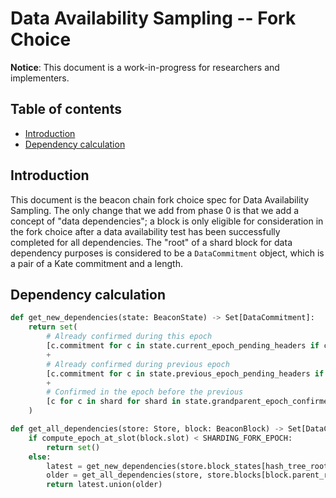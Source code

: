 # Data Availability Sampling -- Fork Choice

**Notice**: This document is a work-in-progress for researchers and implementers.

## Table of contents

<!-- TOC -->
<!-- START doctoc generated TOC please keep comment here to allow auto update -->
<!-- DON'T EDIT THIS SECTION, INSTEAD RE-RUN doctoc TO UPDATE -->

- [Introduction](#introduction)
- [Dependency calculation](#dependency-calculation)

<!-- END doctoc generated TOC please keep comment here to allow auto update -->
<!-- /TOC -->

## Introduction

This document is the beacon chain fork choice spec for Data Availability Sampling. The only change that we add from phase 0 is that we add a concept of "data dependencies";
a block is only eligible for consideration in the fork choice after a data availability test has been successfully completed for all dependencies.
The "root" of a shard block for data dependency purposes is considered to be a `DataCommitment` object, which is a pair of a Kate commitment and a length.

## Dependency calculation

```python
def get_new_dependencies(state: BeaconState) -> Set[DataCommitment]:
    return set(
        # Already confirmed during this epoch
        [c.commitment for c in state.current_epoch_pending_headers if c.confirmed]
        +
        # Already confirmed during previous epoch
        [c.commitment for c in state.previous_epoch_pending_headers if c.confirmed]
        +
        # Confirmed in the epoch before the previous
        [c for c in shard for shard in state.grandparent_epoch_confirmed_commitments if c != DataCommitment()]
    )
```

```python
def get_all_dependencies(store: Store, block: BeaconBlock) -> Set[DataCommitment]:
    if compute_epoch_at_slot(block.slot) < SHARDING_FORK_EPOCH:
        return set()
    else:
        latest = get_new_dependencies(store.block_states[hash_tree_root(block)])
        older = get_all_dependencies(store, store.blocks[block.parent_root])
        return latest.union(older)
```
